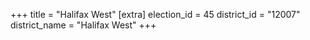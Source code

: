 +++
title = "Halifax West"
[extra]
election_id = 45
district_id = "12007"
district_name = "Halifax West"
+++
